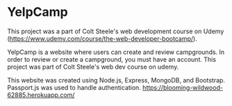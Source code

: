 # YelpCamp

This project was a part of Colt Steele's web development course on Udemy (https://www.udemy.com/course/the-web-developer-bootcamp/).

YelpCamp is a website where users can create and review campgrounds. 
In order to review or create a campground, you must have an account. This project was part of Colt Steele's web dev course on udemy.

This website was created using Node.js, Express, MongoDB, and Bootstrap. Passport.js was used to handle authentication.
https://blooming-wildwood-62885.herokuapp.com/
